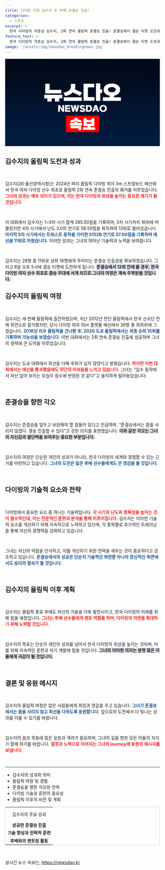 ```yaml
---
title: 다이빙 신화 김수지 두 번째 준결승 진출!
categories:
  - 스포츠
excerpt: >
  한국 다이빙의 자존심 김수지, 2회 연속 올림픽 준결승 진출! 준결승에서 결승 티켓 도전과 함께 몸을 사리지 않겠다는 각오로 팬들의 기대를 한몸에 받고 있다.
feature_text: >
  한국 다이빙의 자존심 김수지, 2회 연속 올림픽 준결승 진출! 준결승에서 결승 티켓 도전과 함께 몸을 사리지 않겠다는 각오로 팬들의 기대를 한몸에 받고 있다.
image: '/assets/img/newsdao_breakingnews.jpg'
---
```


<p><img src="/assets/img/newsdao_breakingnews.jpg" alt="bookingtag 속보" /></p>

<h2 data-ke-size="size26">김수지의 올림픽 도전과 성과</h2>

<p data-ke-size="size16">&nbsp;</p>

<p>김수지(26·울산광역시청)는 2024년 파리 올림픽 다이빙 여자 3m 스프링보드 예선에서 한국 여자 다이빙 선수 최초로 올림픽 2회 연속 준결승 진출의 쾌거를 이루었습니다. <b><span style="color: #ee2323;">그녀의 성과는 매우 의미가 있으며, 이는 한국 다이빙의 위상을 높이는 중요한 계기가 될 것입니다.</span></b> </p>

<p data-ke-size="size16">&nbsp;</p>

<p>이 대회에서 김수지는 1~5차 시기 합계 285.50점을 기록하여, 3차 시기까지 16위에 머물렀지만 4차 시기에서 난도 3.0의 연기로 58.50점을 획득하여 13위로 올라섰습니다. <b><span style="color: #1a5490;">마지막 5차 시기에서는 트위스트 동작을 가미한 5152B 연기로 57.00점을 기록하며 예선을 11위로 마쳤습니다.</span></b> 이러한 성과는 그녀의 뛰어난 기술력과 노력을 보여줍니다.</p>

<p data-ke-size="size16">&nbsp;</p>

<p>김수지는 28명 중 11위로 상위 18명에게 주어지는 준결승 진출권을 확보하였습니다. 그리고 8일 오후 5시에 결승 티켓에 도전하게 됩니다. <b><span style="background-color: #21538527;">준결승에서 12위 안에 들 경우, 한국 다이빙 여자 선수 최초로 결승 무대에 서게 되므로 그녀의 여정은 계속 주목받을 것입니다.</span></b></p>

<h2 data-ke-size="size26">김수지의 올림픽 여정</h2>

<p data-ke-size="size16">&nbsp;</p>

<p>김수지는 세 번째 올림픽에 출전하였으며, 지난 2012년 런던 올림픽에서 한국 선수단 전체 최연소로 참가했지만, 당시 다이빙 여자 10m 플랫폼 예선에서 26명 중 최하위에 그쳤습니다. <b><span style="color: #1a5490;">2016년 리우 올림픽을 건너뛴 후, 2020 도쿄 올림픽에서는 최종 순위 15위를 기록하며 가능성을 보였습니다.</span></b> 이번 대회에서는 2회 연속 준결승 진출에 성공하며 그녀의 경력에 큰 도약을 이루었습니다. </p>

<p data-ke-size="size16">&nbsp;</p>

<p>김수지는 도쿄 대회에서 최선을 다해 후회가 남지 않았다고 밝혔습니다. <b><span style="color: #ee2323;">하지만 이번 대회에서는 예선을 통과했음에도 약간의 아쉬움을 느끼고 있습니다.</span></b> 그녀는 "입수 동작에서 자신 없어 보이는 모습이 점수에 반영된 것 같다"고 솔직하게 털어놓았습니다.</p>

<p data-ke-size="size16">&nbsp;</p>

<h2 data-ke-size="size26">준결승을 향한 각오</h2>

<p data-ke-size="size16">&nbsp;</p>

<p>김수지는 준결승을 앞두고 보완해야 할 점들이 있다고 언급하며, “준결승에서는 몸을 사리지 않겠다. 결승 진출할 수 있다”고 강한 의지를 표현했습니다. <b><span style="background-color: #21538527;">이와 같은 각오는 그녀의 자신감과 결단력을 보여주는 중요한 부분입니다.</span></b> </p>

<p data-ke-size="size16">&nbsp;</p>

<p>김수지의 여정은 단순한 개인의 성과가 아니라, 한국 다이빙이 세계와 경쟁할 수 있는 근거를 마련하고 있습니다. <b><span style="color: #1a5490;">그녀의 도전은 많은 후배 선수들에게도 큰 영감을 줄 것입니다.</span></b></p>

<p data-ke-size="size16">&nbsp;</p>

<h2 data-ke-size="size26">다이빙의 기술적 요소와 전략</h2>

<p data-ke-size="size16">&nbsp;</p>

<p>다이빙에서 중요한 요소 중 하나는 기술력입니다. <b><span style="color: #ee2323;">각 시기의 난도와 정확성을 높이는 것이 필수적인데, 이는 전문적인 훈련과 분석을 통해 이루어집니다.</span></b> 김수지는 이러한 기술적 요소를 개선하기 위해 지속적으로 노력하고 있으며, 각 종목별로 추가적인 트레이닝을 통해 자신의 경쟁력을 강화하고 있습니다.</p>

<p data-ke-size="size16">&nbsp;</p>

<p>그녀는 자신의 약점을 인식하고, 이를 개선하기 위한 전략을 세우는 것이 중요하다고 강조하고 있습니다. <b><span style="color: #1a5490;">준결승에서의 성공은 단순히 기술적인 측면뿐 아니라 정신적인 측면에서도 승리의 열쇠가 될 것입니다.</span></b> </p>

<p data-ke-size="size16">&nbsp;</p>

<h2 data-ke-size="size26">김수지의 올림픽 이후 계획</h2>

<p data-ke-size="size16">&nbsp;</p>

<p>김수지는 올림픽 종료 후에도 자신의 기술을 더욱 발전시키고, 한국 다이빙의 미래를 위해 힘쓸 예정입니다. <b><span style="color: #ee2323;">그녀는 후배 선수들에게 멘토 역할을 하며, 다이빙의 저변을 확대하기 위해 노력할 것입니다.</span></b> </p>

<p data-ke-size="size16">&nbsp;</p>

<p>김수지의 목표는 단순히 개인의 성과를 넘어서 한국 다이빙의 위상을 높이는 것이며, 이를 위해 지속적인 훈련과 자기 계발에 힘쓸 것입니다. <b><span style="background-color: #21538527;">그녀의 이러한 의지는 분명 많은 이들에게 귀감이 될 것입니다.</span></b> </p>

<p data-ke-size="size16">&nbsp;</p>

<h2 data-ke-size="size26">결론 및 응원 메시지</h2>

<p data-ke-size="size16">&nbsp;</p>

<p>김수지의 올림픽 여정은 많은 사람들에게 희망과 영감을 주고 있습니다. <b><span style="color: #1a5490;">그녀가 준결승에서는 몸을 사리지 않고 최선을 다하도록 응원합니다.</span></b> 앞으로의 도전에서 더 빛나는 성과를 이룰 수 있기를 바랍니다. </p>

<p data-ke-size="size16">&nbsp;</p>

<p>김수지의 꿈과 목표에 많은 응원과 격려가 필요하며, 그녀의 길을 향한 모든 이들의 지지가 함께 하기를 바랍니다. <b><span style="color: #ee2323;">열정과 노력으로 이어지는 그녀의 journey에 응원의 메시지를 보냅니다.</span></b> </p>

<p data-ke-size="size16">&nbsp;</p>

<hr /> 

<ul>
    <li>김수지의 성과와 의미</li>
    <li>올림픽 여정 및 경험</li>
    <li>준결승을 향한 각오와 전략</li>
    <li>다이빙 기술과 훈련의 중요성</li>
    <li>올림픽 이후의 비전 및 계획</li>
</ul>

<table style="border-collapse: collapse; border: 1px solid #ccc; width: 100%;">
    <tr>
        <td style="text-align: center; height: 40px;">김수지의 주요 성과</td>
    </tr>
    <tr>
        <td style="text-align: center; height: 17px;"><b>성공한 준결승 진출</b></td>
    </tr>
    <tr>
        <td style="text-align: center; height: 17px;"><b>기술 향상과 전략적 훈련</b></td>
    </tr>
    <tr>
        <td style="text-align: center; height: 17px;"><b>후배와의 멘토링 활동</b></td>
    </tr>
</table>

<p data-ke-size="size16">&nbsp;</p>
실시간 뉴스 속보는, <a href="https://newsdao.kr" rel="dofollow">https://newsdao.kr</a>


